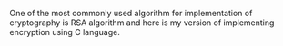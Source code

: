 One of the most commonly used algorithm for implementation of cryptography is RSA algorithm and here is my version of implementing encryption using C language.
